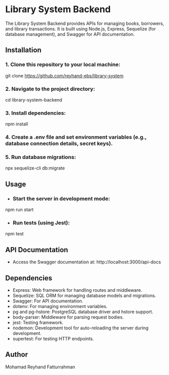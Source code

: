 # Library System Backend
The Library System Backend provides APIs for managing books, borrowers, and library transactions. It is built using Node.js, Express, Sequelize (for database management), and Swagger for API documentation.

## Installation
### 1. Clone this repository to your local machine:
git clone https://github.com/reyhand-ebs/library-system

### 2. Navigate to the project directory:
cd library-system-backend

### 3. Install dependencies:
npm install

### 4. Create a .env file and set environment variables (e.g., database connection details, secret keys).

### 5. Run database migrations:
npx sequelize-cli db:migrate

## Usage
- ### Start the server in development mode:
npm run start
- ### Run tests (using Jest):
npm test

## API Documentation
- Access the Swagger documentation at: http://localhost:3000/api-docs

## Dependencies
- Express: Web framework for handling routes and middleware.
- Sequelize: SQL ORM for managing database models and migrations.
- Swagger: For API documentation.
- dotenv: For managing environment variables.
- pg and pg-hstore: PostgreSQL database driver and hstore support.
- body-parser: Middleware for parsing request bodies.
- jest: Testing framework.
- nodemon: Development tool for auto-reloading the server during development.
- supertest: For testing HTTP endpoints.

## Author
Mohamad Reyhand Fatturrahman